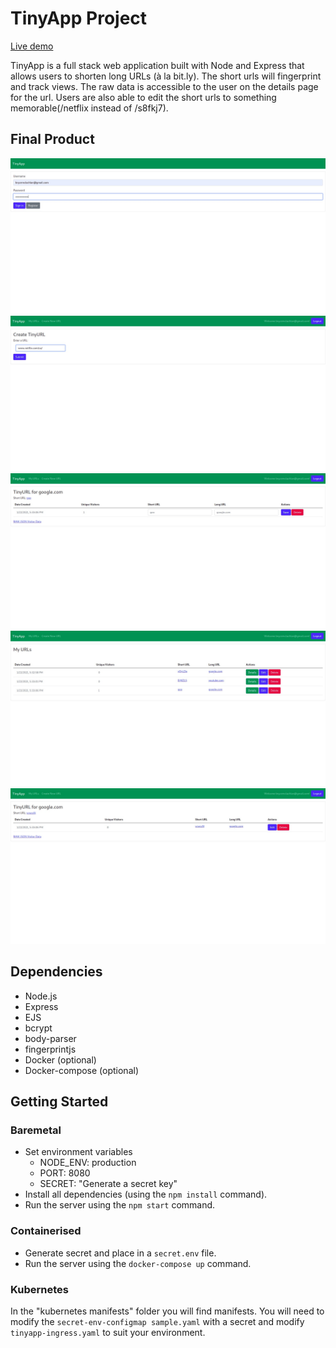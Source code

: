 # TinyApp Project

[Live demo](https://tinyapp.brycemclachlan.me/)

TinyApp is a full stack web application built with Node and Express that allows users to shorten long URLs (à la bit.ly). The short urls will fingerprint and track views. The raw data is accessible to the user on the details page for the url. Users are also able to edit the short urls to something memorable(/netflix instead of /s8fkj7).

## Final Product

!["Login Screen"](/screenshots/Login%20Screen.jpeg)
!["Create New Url Screen"](/screenshots/Create%20New%20Url.jpeg)
!["Edit Existing Urls screen. User can change either the short or long url"](/screenshots/Edit%20Url.jpeg)
!["My Urls shows all the urls the user owns"](/screenshots/My%20Urls.jpeg)
!["Url Details shows details for the url and allows the user to download the view data"](/screenshots/Url%20Details.jpeg)

## Dependencies

- Node.js
- Express
- EJS
- bcrypt
- body-parser
- fingerprintjs
- Docker (optional)
- Docker-compose (optional)

## Getting Started

### Baremetal

- Set environment variables
  - NODE_ENV: production
  - PORT: 8080
  - SECRET: "Generate a secret key"
- Install all dependencies (using the `npm install` command).
- Run the server using the `npm start` command.

### Containerised

- Generate secret and place in a `secret.env` file.
- Run the server using the `docker-compose up` command.

### Kubernetes

In the "kubernetes manifests" folder you will find manifests. You will need to modify the `secret-env-configmap sample.yaml` with a secret and modify `tinyapp-ingress.yaml` to suit your environment.